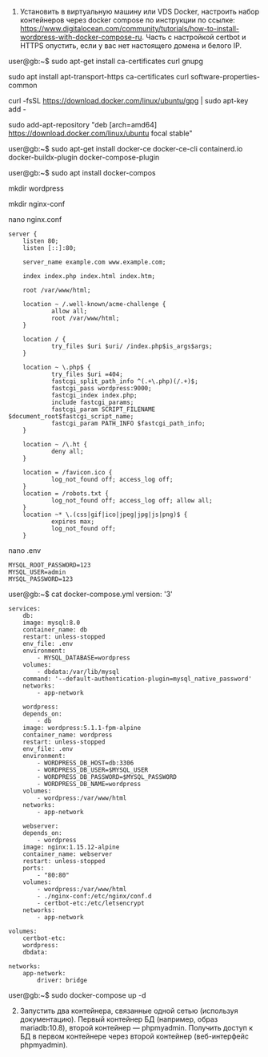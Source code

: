 1. Установить в виртуальную машину или VDS Docker, настроить набор контейнеров через docker compose по инструкции по ссылке: https://www.digitalocean.com/community/tutorials/how-to-install-wordpress-with-docker-compose-ru. Часть с настройкой certbot и HTTPS опустить, если у вас нет настоящего домена и белого IP.


user@gb:~$ sudo apt-get install ca-certificates curl gnupg

sudo apt install apt-transport-https ca-certificates curl software-properties-common

curl -fsSL https://download.docker.com/linux/ubuntu/gpg | sudo apt-key add -

sudo add-apt-repository "deb [arch=amd64] https://download.docker.com/linux/ubuntu focal stable"

user@gb:~$ sudo apt-get install docker-ce docker-ce-cli containerd.io docker-buildx-plugin docker-compose-plugin

user@gb:~$ sudo apt install docker-compos

mkdir wordpress

mkdir nginx-conf

nano nginx.conf

    server {
        listen 80;
        listen [::]:80;

        server_name example.com www.example.com;

        index index.php index.html index.htm;

        root /var/www/html;

        location ~ /.well-known/acme-challenge {
                allow all;
                root /var/www/html;
        }

        location / {
                try_files $uri $uri/ /index.php$is_args$args;
        }

        location ~ \.php$ {
                try_files $uri =404;
                fastcgi_split_path_info ^(.+\.php)(/.+)$;
                fastcgi_pass wordpress:9000;
                fastcgi_index index.php;
                include fastcgi_params;
                fastcgi_param SCRIPT_FILENAME $document_root$fastcgi_script_name;
                fastcgi_param PATH_INFO $fastcgi_path_info;
        }

        location ~ /\.ht {
                deny all;
        }

        location = /favicon.ico {
                log_not_found off; access_log off;
        }
        location = /robots.txt {
                log_not_found off; access_log off; allow all;
        }
        location ~* \.(css|gif|ico|jpeg|jpg|js|png)$ {
                expires max;
                log_not_found off;
        }

nano .env

    MYSQL_ROOT_PASSWORD=123
    MYSQL_USER=admin
    MYSQL_PASSWORD=123

user@gb:~$ cat docker-compose.yml 
    version: '3'

    services:
        db:
        image: mysql:8.0
        container_name: db
        restart: unless-stopped
        env_file: .env
        environment:
            - MYSQL_DATABASE=wordpress
        volumes:
            - dbdata:/var/lib/mysql
        command: '--default-authentication-plugin=mysql_native_password'
        networks:
            - app-network

        wordpress:
        depends_on:
            - db
        image: wordpress:5.1.1-fpm-alpine
        container_name: wordpress
        restart: unless-stopped
        env_file: .env
        environment:
            - WORDPRESS_DB_HOST=db:3306
            - WORDPRESS_DB_USER=$MYSQL_USER
            - WORDPRESS_DB_PASSWORD=$MYSQL_PASSWORD
            - WORDPRESS_DB_NAME=wordpress
        volumes:
            - wordpress:/var/www/html
        networks:
            - app-network

        webserver:
        depends_on:
            - wordpress
        image: nginx:1.15.12-alpine
        container_name: webserver
        restart: unless-stopped
        ports:
            - "80:80"
        volumes:
            - wordpress:/var/www/html
            - ./nginx-conf:/etc/nginx/conf.d
            - certbot-etc:/etc/letsencrypt
        networks:
            - app-network

    volumes:
        certbot-etc:
        wordpress:
        dbdata:

    networks:
        app-network:
            driver: bridge

user@gb:~$ sudo docker-compose up -d

2. Запустить два контейнера, связанные одной сетью (используя документацию). Первый контейнер БД (например, образ mariadb:10.8), второй контейнер — phpmyadmin. Получить доступ к БД в первом контейнере через второй контейнер (веб-интерфейс phpmyadmin).

